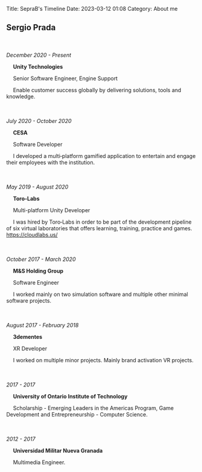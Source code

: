 Title: SepraB's Timeline
Date: 2023-03-12 01:08
Category: About me

## Sergio Prada

<br><br>*December 2020 - Present*

&emsp; **Unity Technologies**

&emsp; Senior Software Engineer, Engine Support

&emsp; Enable customer success globally by delivering solutions, tools and knowledge.

<br><br>*July 2020 - October 2020*

&emsp; **CESA**

&emsp; Software Developer

&emsp; I developed a multi‐platform gamified application to entertain and engage their employees with the institution.  


<br><br>*May 2019 - August 2020*

&emsp; **Toro-Labs**

&emsp; Multi-platform Unity Developer

&emsp; I was hired by Toro‐Labs in order to be part of the development pipeline of six virtual laboratories that offers learning, training, practice and games. https://cloudlabs.us/  


<br><br>*October 2017 - March 2020*

&emsp; **M&S Holding Group**

&emsp; Software Engineer

&emsp; I worked mainly on two simulation software and multiple other minimal software projects.  


<br><br>*August 2017 - February 2018*

&emsp; **3dementes**

&emsp; XR Developer

&emsp; I worked on multiple minor projects. Mainly brand activation VR projects.  


<br><br>*2017 - 2017*

&emsp; **University of Ontario Institute of Technology**

&emsp; Scholarship - Emerging Leaders in the Americas Program, Game Development and Entrepreneurship - Computer Science.  


<br><br>*2012 - 2017*

&emsp; **Universidad Militar Nueva Granada**

&emsp; Multimedia Engineer.  
